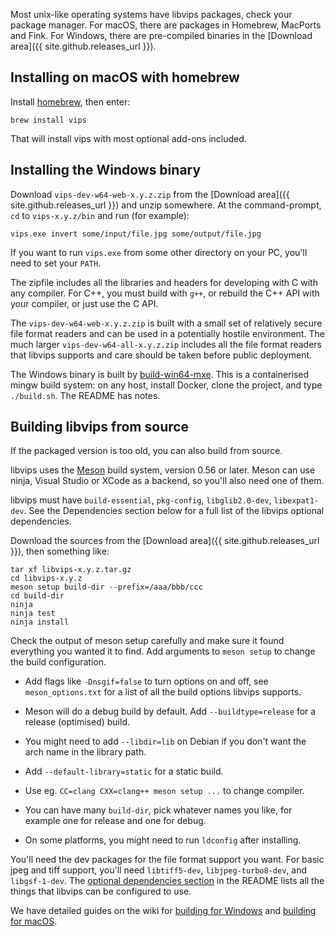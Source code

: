 ---
---

Most unix-like operating systems have libvips packages, check your package 
manager. For macOS, there are packages in Homebrew, MacPorts and Fink. For
Windows, there are pre-compiled binaries in the [Download area]({{
site.github.releases_url }}).

## Installing on macOS with homebrew

Install [homebrew](https://brew.sh/), then enter:

	brew install vips

That will install vips with most optional add-ons included. 

## Installing the Windows binary

Download `vips-dev-w64-web-x.y.z.zip` from the [Download area]({{ 
site.github.releases_url }}) and unzip somewhere. At the command-prompt, `cd`
to `vips-x.y.z/bin` and run (for example):

	vips.exe invert some/input/file.jpg some/output/file.jpg

If you want to run `vips.exe` from some other directory on your PC, 
you'll need to set your `PATH`.

The zipfile includes all the libraries and headers for developing with C with
any compiler. For C++, you must build with `g++`, or rebuild the C++ API 
with your compiler, or just use the C API. 

The `vips-dev-w64-web-x.y.z.zip` is built with a small set of relatively secure
file format readers and can be used in a potentially hostile environment. The
much larger `vips-dev-w64-all-x.y.z.zip` includes all the file format readers
that libvips supports and care should be taken before public deployment.

The Windows binary is built
by [build-win64-mxe](https://github.com/libvips/build-win64-mxe). This is a
containerised mingw build system: on any host, install Docker, 
clone the project, and type `./build.sh`. The README has notes.

## Building libvips from source

If the packaged version is too old, you can also build from source. 

libvips uses the [Meson](https://mesonbuild.com) build system, version
0.56 or later. Meson can use ninja, Visual Studio or XCode as a backend,
so you'll also need one of them.

libvips must have `build-essential`, `pkg-config`, `libglib2.0-dev`,
`libexpat1-dev`. See the Dependencies section below for a full list of the
libvips optional dependencies.

Download the sources from the [Download area]({{
site.github.releases_url }}), then something like:

	tar xf libvips-x.y.z.tar.gz
	cd libvips-x.y.z
    meson setup build-dir --prefix=/aaa/bbb/ccc
    cd build-dir
    ninja
    ninja test
    ninja install

Check the output of meson setup carefully and make sure it found everything
you wanted it to find. Add arguments to `meson setup` to change the build
configuration.

 * Add flags like `-Dnsgif=false` to turn options on and off, see
   `meson_options.txt` for a list of all the build options libvips supports.

 * Meson will do a debug build by default. Add `--buildtype=release` for a
   release (optimised) build.

 * You might need to add `--libdir=lib` on Debian if you don't want the arch
   name in the library path.

 * Add `--default-library=static` for a static build.

 * Use eg. `CC=clang CXX=clang++ meson setup ...` to change compiler.

 * You can have many `build-dir`, pick whatever names you like, for example
   one for release and one for debug.

 * On some platforms, you might need to run `ldconfig` after installing.

You'll need the dev packages for the file format support you
want. For basic jpeg and tiff support, you'll need `libtiff5-dev`,
`libjpeg-turbo8-dev`, and `libgsf-1-dev`. The [optional dependencies
section](https://github.com/libvips/libvips#optional-dependencies) in the
README lists all the things that libvips can be configured to use.

We have detailed guides on the wiki for [building for
Windows](https://github.com/libvips/libvips/wiki/Build-for-Windows) and
[building for macOS](https://github.com/libvips/libvips/wiki/Build-for-macOS).


